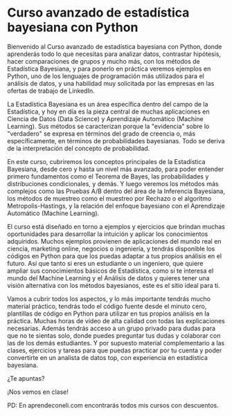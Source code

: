 # Curso avanzado de estadística bayesiana con Python

Bienvenido al Curso avanzado de estadística bayesiana con Python, donde aprenderás todo lo que necesitas para analizar datos, contrastar hipótesis, hacer comparaciones de grupos y mucho más, con los métodos de Estadística Bayesiana, y para ponerlo en práctica veremos ejemplos en Python, uno de los lenguajes de programación más utilizados para el análisis de datos, y una habilidad muy solicitada por las empresas en las ofertas de trabajo de LinkedIn. 

La Estadística Bayesiana es un área específica dentro del campo de la Estadística, y hoy en día es la pieza central de muchas aplicaciones en Ciencia de Datos (Data Science) y Aprendizaje Automático (Machine Learning). Sus métodos se caracterizan porque la "evidencia" sobre lo "verdadero" se expresa en términos del grado de creencia o, más específicamente, en términos de probabilidades bayesianas. Todo se deriva de la interpretación del concepto de probabilidad.

En este curso, cubriremos los conceptos principales de la Estadística Bayesiana, desde cero y hasta un nivel más avanzado, para poder entender primero fundamentos como el Teorema de Bayes, las probabilidades y distribuciones condicionales, y demás. Y luego veremos los métodos más complejos como las Pruebas A/B dentro del área de la Inferencia Bayesiana, los métodos de muestreo como el muestreo por Rechazo o el algoritmo Metropolis-Hastings, y la relación del enfoque bayesiano con el Aprendizaje Automático (Machine Learning).

El curso está diseñado en torno a ejemplos y ejercicios que brindan muchas oportunidades para desarrollar la intuición y aplicar los conocimientos adquiridos. Muchos ejemplos provienen de aplicaciones del mundo real en ciencia, marketing online, negocios o ingeniería, y tendrás disponible los códigos en Python para que los puedas adaptar a tus propios análisis en el futuro. Así que tanto si eres un estudiante o un ingeniero, que quiere ampliar sus conocimientos básicos de Estadística, como si te interesa el mundo del Machine Learning y el Análisis de datos y quieres tener una visión alternativa con los métodos bayesianos, este es el sitio ideal para ti. 

Vamos a cubrir todos los aspectos, y lo más importante tendrás mucho material práctico, tendrás todo el código fuente desde el minuto cero, plantillas de código en Python para utilizar en tus propios análisis en la práctica. Muchas horas de vídeo de alta calidad con todas las explicaciones necesarias. Además tendrás acceso a un grupo privado para dudas para que no te sientas solo, donde puedes preguntar tus dudas y colaborar con las de los demás estudiantes. Y por supuesto material complementario a las clases, ejercicios y tareas para que puedas practicar por tu cuenta y poder convertirte en un analista de datos top, con experiencia en estadística bayesiana.

¿Te apuntas?

¡Nos vemos en clase!

PD: En aprendeconeli.com encontrarás todos mis cursos con descuentos.
